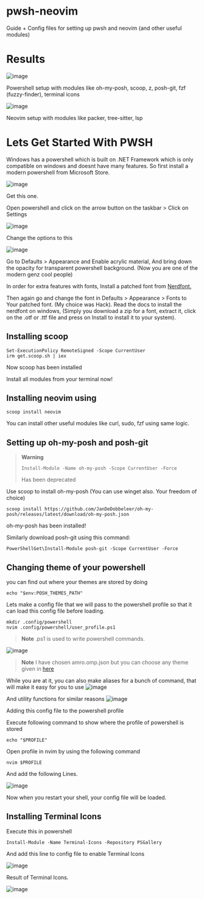 # pwsh-neovim
Guide + Config files for setting up pwsh and neovim (and other useful modules)

# Results

![image](https://user-images.githubusercontent.com/39441413/188305244-0d40c699-11eb-4662-8398-456be4f32269.png)

Powershell setup with modules like oh-my-posh, scoop, z, posh-git, fzf (fuzzy-finder), terminal icons

![image](https://user-images.githubusercontent.com/39441413/188300589-b0b99143-2059-4f03-bc20-c8eeff017398.png)

Neovim setup with modules like packer, tree-sitter, lsp

# Lets Get Started With PWSH

Windows has a powershell which is built on .NET Framework which is only compatible on windows and doesnt have many features. So first install a modern powershell from Microsoft Store.

![image](https://user-images.githubusercontent.com/39441413/188300656-7c67ea23-f16a-4071-9166-f4f13df9a836.png)

Get this one.

Open powershell and click on the arrow button on the taskbar > Click on Settings

![image](https://user-images.githubusercontent.com/39441413/188300686-6e597225-3928-4b25-83f0-4dcfcf983e12.png)

Change the options to this

![image](https://user-images.githubusercontent.com/39441413/188300708-724b923d-b331-4549-99d9-dc60a923a3ea.png)

Go to Defaults > Appearance and Enable acrylic material, And bring down the opacity for transparent powershell background. (Now you are one of the modern genz cool people)

In order for extra features with fonts, Install a patched font from [Nerdfont.](https://github.com/ryanoasis/nerd-fonts)

Then again go and change the font in Defaults > Appearance > Fonts to Your patched font. (My choice was Hack). Read the docs to install the nerdfont on windows, (Simply you download a zip for a font, extract it, click on the .otf or .ttf file and press on Install to install it to your system).


## Installing scoop

```
Set-ExecutionPolicy RemoteSigned -Scope CurrentUser
irm get.scoop.sh | iex
```

Now scoop has been installed

Install all modules from your terminal now!

## Installing neovim using

```
scoop install neovim
```


You can install other useful modules like curl, sudo, fzf using same logic.


## Setting up oh-my-posh and posh-git

> **Warning**
> ```
> Install-Module -Name oh-my-posh -Scope CurrentUser -Force 
> ```
> Has been deprecated

Use scoop to install oh-my-posh (You can use winget also. Your freedom of choice)

```
scoop install https://github.com/JanDeDobbeleer/oh-my-posh/releases/latest/download/oh-my-posh.json
```

oh-my-posh has been installed!

Similarly download posh-git using this command:
```
PowerShellGet\Install-Module posh-git -Scope CurrentUser -Force
```


## Changing theme of your powershell

you can find out where your themes are stored by doing

```
echo "$env:POSH_THEMES_PATH"
```

Lets make a config file that we will pass to the powershell profile so that it can load this config file before loading.

```
mkdir .config/powershell
nvim .config/powershell/user_profile.ps1
```
> **Note**
> .ps1 is used to write powershell commands.

![image](https://user-images.githubusercontent.com/39441413/188301107-91db49c4-2622-45c4-86a9-66579c4bfed4.png)
> **Note**
> I have chosen amro.omp.json but you can choose any theme given in [here](https://ohmyposh.dev/docs/themes)

While you are at it, you can also make aliases for a bunch of command, that will make it easy for you to use
![image](https://user-images.githubusercontent.com/39441413/188301204-6bfe98e0-a271-4a30-9bfc-fdc779cb5570.png)

And utility functions for similar reasons
![image](https://user-images.githubusercontent.com/39441413/188301223-d99b4cd0-e82a-4160-95f3-65ff3dbde695.png)

Adding this config file to the powershell profile

Execute following command to show where the profile of powershell is stored

```
echo "$PROFILE"
```

Open profile in nvim by using the following command

```
nvim $PROFILE
```

And add the following Lines.

![image](https://user-images.githubusercontent.com/39441413/188301602-91c93409-1cb9-4068-9258-197d3d675a26.png)

Now when you restart your shell, your config file will be loaded.

## Installing Terminal Icons

Execute this in powershell

```
Install-Module -Name Terminal-Icons -Repository PSGallery
```

And add this line to config file to enable Terminal Icons

![image](https://user-images.githubusercontent.com/39441413/188301460-330c2929-4d47-4d98-b33d-f2299bd44a42.png)


Result of Terminal Icons.

![image](https://user-images.githubusercontent.com/39441413/188301634-c18ca5eb-cacf-4592-9731-66234e553965.png)








